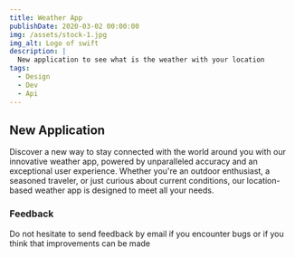 ```yaml
---
title: Weather App
publishDate: 2020-03-02 00:00:00
img: /assets/stock-1.jpg
img_alt: Logo of swift
description: |
  New application to see what is the weather with your location
tags:
  - Design
  - Dev
  - Api
---
```


## New Application

> 

Discover a new way to stay connected with the world around you with our innovative weather app, powered by unparalleled accuracy and an exceptional user experience. Whether you're an outdoor enthusiast, a seasoned traveler, or just curious about current conditions, our location-based weather app is designed to meet all your needs.

### Feedback

Do not hesitate to send feedback by email if you encounter bugs or if you think that improvements can be made







